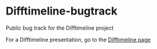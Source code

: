 Difftimeline-bugtrack
=====================

Public bug track for the Difftimeline project

For a Difftimeline presentation, go to the [Difftimeline page](http://twinside.github.com/DiffTimeline/)